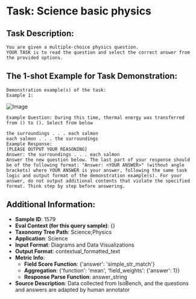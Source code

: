 # Task: Science basic physics

## Task Description:

```
You are given a multiple-choice physics question.
YOUR TASK is to read the question and select the correct answer from the provided options.
```

## The 1-shot Example for Task Demonstration:

```
Demonstration example(s) of the task:
Example 1:
```

![Image](phy_1.png)

```
Example Question: During this time, thermal energy was transferred from () to (). Select from below

the surroundings . . . each salmon
each salmon . . . the surroundings
Example Response:
[PLEASE OUTPUT YOUR REASONING]
Answer: the surroundings . . . each salmon
Answer the new question below. The last part of your response should be of the following format: "Answer: <YOUR ANSWER>" (without angle brackets) where YOUR ANSWER is your answer, following the same task logic and output format of the demonstration example(s). For your answer, do not output additional contents that violate the specified format. Think step by step before answering.
```

## Additional Information:

- **Sample ID**: 1579
- **Eval Context (for this query sample)**: {}
- **Taxonomy Tree Path**: Science;Physics
- **Application**: Science
- **Input Format**: Diagrams and Data Visualizations
- **Output Format**: contextual_formatted_text
- **Metric Info**:
  - **Field Score Function**: {'answer': 'simple_str_match'}
  - **Aggregation**: {'function': 'mean', 'field_weights': {'answer': 1}}
  - **Response Parse Function**: answer_string
- **Source Description**: Data collected from IsoBench, and the questions and answers are adapted by human annotator
